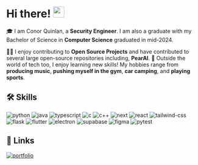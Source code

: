 # Hi there! <img src="https://media.giphy.com/media/hvRJCLFzcasrR4ia7z/giphy.gif" width="29px" height="29px">

🎓 I am Conor Quinlan, a **Security Engineer**. I am also a graduate with my Bachelor of Science in **Computer Science** graduated in mid-2024.

👨‍💻 I enjoy contributing to **Open Source Projects** and have contributed to several large open-source repositories including, **PearAI**.
🎸 Outside the world of tech too, I enjoy learning new skills! My hobbies range from **producing music**, **pushing myself in the gym**, **car camping**, and **playing sports**.

## 🛠️ Skills

![python](https://img.shields.io/badge/Python-3776AB?style=for-the-badge&logo=python&logoColor=white)
![java](https://img.shields.io/badge/Java-3776AB?style=for-the-badge&logo=java&logoColor=white)
![typescript](https://img.shields.io/badge/TypeScript-3776AB?style=for-the-badge&logo=typescript&logoColor=white)
![c](https://img.shields.io/badge/C-3776AB?style=for-the-badge&logo=c&logoColor=white)
![c++](https://img.shields.io/badge/C++-3776AB?style=for-the-badge&logo=c++&logoColor=white)
![next](https://img.shields.io/badge/Next-000000?style=for-the-badge&logo=nextdotjs&logoColor=FFFFFF)
![react](https://img.shields.io/badge/React-20232A?style=for-the-badge&logo=react&logoColor=61DAFB)
![tailwind-css](https://img.shields.io/badge/tailwind_css-06B6D4?style=for-the-badge&logo=tailwind-css&logoColor=white)
![flask](https://img.shields.io/badge/Flask-3776AB?style=for-the-badge&logo=flask&logoColor=white)
![flutter](https://img.shields.io/badge/Flutter-28B6F6?style=for-the-badge&logo=flutter&logoColor=white)
![electron](https://img.shields.io/badge/Electron-2C2E3B?style=for-the-badge&logo=electron&logoColor=white)
![supabase](https://img.shields.io/badge/Supabase-ffaa00?style=for-the-badge&logo=Supabase&logoColor=white)
![figma](https://img.shields.io/badge/figma-000000?style=for-the-badge&logo=figma&logoColor=white)
![pytest](https://img.shields.io/badge/Pytest-3776AB?style=for-the-badge&logo=python&logoColor=white)

## 🔗 Links
[![portfolio](https://img.shields.io/badge/Portfolio-5340ff?style=for-the-badge&logo=Google-chrome&logoColor=white)](https://cqdev-co.github.io/)
